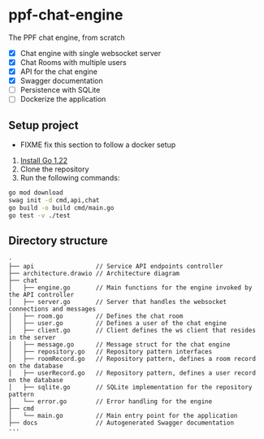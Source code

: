 # ppf-chat-engine
The PPF chat engine, from scratch

- [x] Chat engine with single websocket server
- [x] Chat Rooms with multiple users
- [x] API for the chat engine
- [x] Swagger documentation
- [ ] Persistence with SQLite
- [ ] Dockerize the application

## Setup project
- FIXME fix this section to follow a docker setup 
1. [Install Go 1.22](https://go.dev/doc/install)
2. Clone the repository
3. Run the following commands:
```bash
go mod download
swag init -d cmd,api,chat
go build -o build cmd/main.go
go test -v ./test
```

## Directory structure
```
·
├── api                 // Service API endpoints controller
├── architecture.drawio // Architecture diagram
├── chat
│   ├── engine.go       // Main functions for the engine invoked by the API controller
│   ├── server.go       // Server that handles the websocket connections and messages
│   ├── room.go         // Defines the chat room
│   ├── user.go         // Defines a user of the chat engine
│   ├── client.go       // Client defines the ws client that resides in the server
│   ├── message.go      // Message struct for the chat engine
│   ├── repository.go   // Repository pattern interfaces
│   ├── roomRecord.go   // Repository pattern, defines a room record on the database
│   ├── userRecord.go   // Repository pattern, defines a user record on the database
│   ├── sqlite.go       // SQLite implementation for the repository pattern
│   └── error.go        // Error handling for the engine
├── cmd
│   └── main.go         // Main entry point for the application
├── docs                // Autogenerated Swagger documentation
···
```

